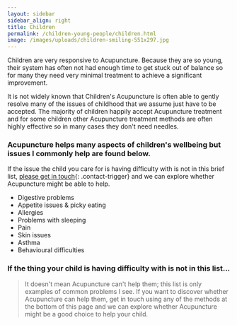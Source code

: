 ```yaml
---
layout: sidebar
sidebar_align: right
title: Children
permalink: /children-young-people/children.html
image: /images/uploads/children-smiling-551x297.jpg
---
```

Children are very responsive to Acupuncture.  Because they are so young, their system has often not had enough time to get stuck out of balance so for many they need very minimal treatment to achieve a significant improvement. 

It is not widely known that Children's Acupuncture is often able to gently resolve many of the issues of childhood that we assume just have to be accepted.
The majority of children happily accept Acupuncture treatment and for some children other Acupuncture treatment methods are often highly effective so in many cases they don't need needles.

### Acupuncture helps many aspects of children's wellbeing but issues I commonly help are found below. 
If the issue the child you care for is having difficulty with is not in this brief list, [please get in touch](#contact-trigger){: .contact-trigger} and we can explore whether Acupuncture might be able to help.  

* Digestive problems
* Appetite issues & picky eating
* Allergies
* Problems with sleeping
* Pain
* Skin issues
* Asthma
* Behavioural difficulties

### If the thing your child is having difficulty with is not in this list...
> It doesn't mean Acupuncture can't help them; this list is only examples of common problems I see. If you want to discover whether Acupuncture can help them, get in touch using any of the methods at the bottom of this page and we can explore whether Acupuncture might be a good choice to help your child.

